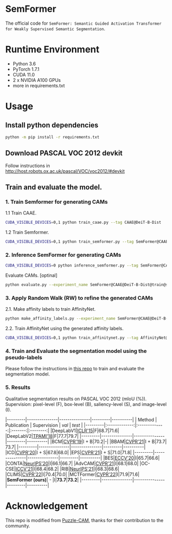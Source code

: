 # SemFormer
The official code for `SemFormer: Semantic Guided Activation Transformer for Weakly Supervised Semantic Segmentation`.

# Runtime Environment
- Python 3.6
- PyTorch 1.7.1
- CUDA 11.0
- 2 x NVIDIA A100 GPUs
- more in requirements.txt

# Usage

## Install python dependencies
```bash
python -m pip install -r requirements.txt
```

## Download PASCAL VOC 2012 devkit
Follow instructions in http://host.robots.ox.ac.uk/pascal/VOC/voc2012/#devkit

## Train and evaluate the model.

### 1. Train Semformer for generating CAMs
1.1 Train CAAE.
```bash
CUDA_VISIBLE_DEVICES=0,1 python train_caae.py --tag CAAE@DeiT-B-Dist
```
1.2 Train Semformer.
```bash
CUDA_VISIBLE_DEVICES=0,1 python train_semformer.py --tag SemFormer@CAAE@DeiT-B-Dist
```

### 2. Inference SemFormer for generating CAMs
```bash
CUDA_VISIBLE_DEVICES=0 python inference_semformer.py --tag SemFormer@CAAE@DeiT-B-Dist --domain train_aug
```
Evaluate CAMs. [optinal]
```bash
python evaluate.py --experiment_name SemFormer@CAAE@DeiT-B-Dist@train@scale=0.5,1.0,1.5,2.0 --domain train
```

### 3. Apply Random Walk (RW) to refine the generated CAMs
2.1. Make affinity labels to train AffinityNet.
```bash
python make_affinity_labels.py --experiment_name SemFormer@CAAE@DeiT-B-Dist@train@scale=0.5,1.0,1.5,2.0 --domain train_aug
```

2.2. Train AffinityNet using the generated affinity labels.
```bash
CUDA_VISIBLE_DEVICES=0,1 python train_affinitynet.py --tag AffinityNet@SemFormer --label_name SemFormer@CAAE@DeiT-B-Dist@train@scale=0.5,1.0,1.5,2.0@aff_fg=0.11_bg=0.15
```

### 4. Train and Evaluate the segmentation model using the pseudo-labels
Please follow the instructions in [this repo](https://github.com/YudeWang/semantic-segmentation-codebase) to train and evaluate the segmentation model.

### 5. Results
Qualitative segmentation results on PASCAL VOC 2012 (mIoU (%)). Supervision: pixel-level (F), box-level (B), saliency-level (S), and image-level (I).

|---------|---------------|---------------|---------|----------|
| Method  |  Publication  |  Supervision  |  *val*  |  *test*  |
|---------|:-------------:|:-------------:|:-------:|:--------:|
|DeepLabV1|[ICLR'15](https://arxiv.org/abs/1412.7062)|F|68.7|71.6|
|DeepLabV2|[TPAMI'18](https://arxiv.org/abs/1606.00915)|F|77.7|79.7|
|---------|---------------|---------------|---------|----------|
|BCM|[CVPR'19](https://arxiv.org/abs/1904.11693)|I + B|70.2|-|
|BBAM|[CVPR'21](https://arxiv.org/abs/2103.08907)|I + B|73.7| 73.7|
|---------|---------------|---------------|---------|----------|
|ICD|[CVPR'20](https://openaccess.thecvf.com/content_CVPR_2020/papers/Fan_Learning_Integral_Objects_With_Intra-Class_Discriminator_for_Weakly-Supervised_Semantic_Segmentation_CVPR_2020_paper.pdf)|I + S|67.8|68.0|
|EPS|[CVPR'21](https://arxiv.org/abs/2105.08965)|I + S|71.0|71.8|
|---------|---------------|---------------|---------|----------|
|BES|[ECCV'20](https://www.ecva.net/papers/eccv_2020/papers_ECCV/papers/123710341.pdf)|I|65.7|66.6|
|CONTA|[NeurIPS'20](https://arxiv.org/abs/2009.12547)|I|66.1|66.7|
|AdvCAM|[CVPR'21](https://arxiv.org/abs/2103.08896)|I|68.1|68.0|
|OC-CSE|[ICCV'21](https://openaccess.thecvf.com/content/ICCV2021/papers/Kweon_Unlocking_the_Potential_of_Ordinary_Classifier_Class-Specific_Adversarial_Erasing_Framework_ICCV_2021_paper.pdf)|I|68.4|68.2|
|RIB|[NeurIPS'21](https://arxiv.org/abs/2110.06530)|I|68.3|68.6|
|CLIMS|[CVPR'22](https://arxiv.org/abs/2203.02668)|I|70.4|70.0|
|MCTFormer|[CVPR'22](https://arxiv.org/abs/2203.02891)|I|71.9|71.6|
|**SemFormer (ours)**| - |I|**73.7**|**73.2**|
|---------|---------------|---------------|---------|----------|

# Acknowledgement
This repo is modified from [Puzzle-CAM](https://github.com/OFRIN/PuzzleCAM), thanks for their contribution to the community.